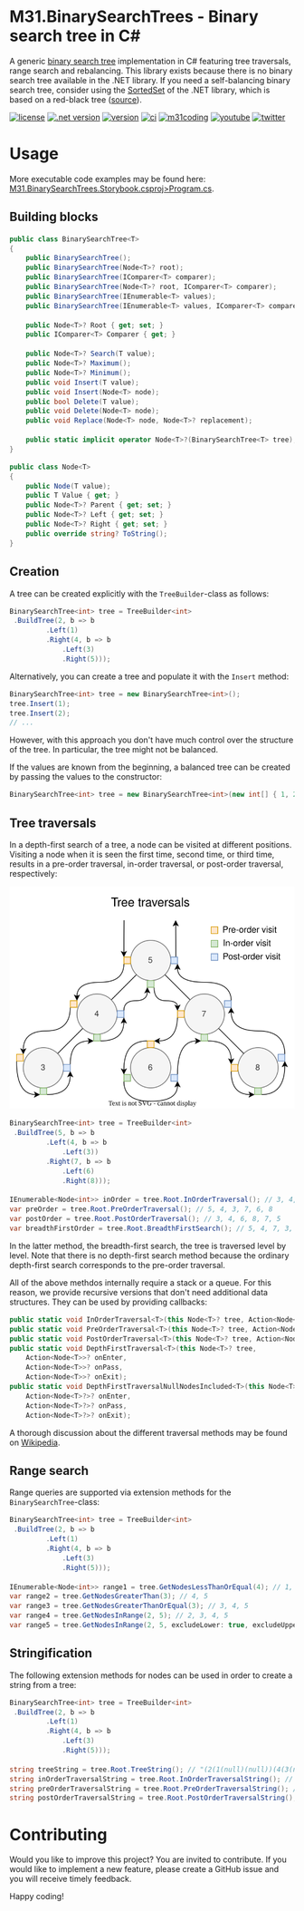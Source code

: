 # M31.BinarySearchTrees - Binary search tree in C#

A generic [binary search tree](https://en.wikipedia.org/wiki/Binary_search_tree) implementation in C# featuring tree traversals, range search and rebalancing. This library exists because there is no binary search tree available in the .NET library. If you need a self-balancing binary search tree, consider using the [SortedSet](https://docs.microsoft.com/en-us/dotnet/api/system.collections.generic.sortedset-1) of the .NET library, which is based on a red-black tree ([source](https://source.dot.net/#System.Collections/System/Collections/Generic/SortedSet.cs)).

[![license](https://img.shields.io/badge/license-MIT-brightgreen)](https://github.com/m31coding/M31.BinarySearchTrees/blob/master/LICENSE)
[![.net version](https://img.shields.io/badge/.NET-6.0-6D429C)](https://dotnet.microsoft.com/en-us/)
[![version](https://img.shields.io/nuget/v/M31.BinarySearchTrees)](https://www.nuget.org/packages/M31.BinarySearchTrees/)
[![ci](https://github.com/m31coding/M31.BinarySearchTrees/actions/workflows/ci.yml/badge.svg)](https://github.com/m31coding/M31.BinarySearchTrees/actions?query=workflow%3Aci)
[![m31coding](https://img.shields.io/badge/www-m31coding.com-34345B)](https://www.m31coding.com)
[![youtube](https://img.shields.io/badge/youtube-kevin%20schaal-FF0000.svg)](https://www.youtube.com/channel/UC6CZ_Bcyql1kfHZvx9W85mA)
[![twitter](https://img.shields.io/badge/twitter-@m31coding-1DA1F2.svg)](https://twitter.com/m31coding) 

# Usage

More executable code examples may be found here: [M31.BinarySearchTrees.Storybook.csproj>Program.cs](src/M31.BinarySearchTrees.Storybook/Program.cs).

## Building blocks

```cs
public class BinarySearchTree<T>
{
    public BinarySearchTree();
    public BinarySearchTree(Node<T>? root);
    public BinarySearchTree(IComparer<T> comparer);
    public BinarySearchTree(Node<T>? root, IComparer<T> comparer);
    public BinarySearchTree(IEnumerable<T> values);
    public BinarySearchTree(IEnumerable<T> values, IComparer<T> comparer);

    public Node<T>? Root { get; set; }
    public IComparer<T> Comparer { get; }

    public Node<T>? Search(T value);
    public Node<T>? Maximum();
    public Node<T>? Minimum();
    public void Insert(T value);
    public void Insert(Node<T> node);
    public bool Delete(T value);
    public void Delete(Node<T> node);
    public void Replace(Node<T> node, Node<T>? replacement);

    public static implicit operator Node<T>?(BinarySearchTree<T> tree);
}
```

```cs
public class Node<T>
{
    public Node(T value);
    public T Value { get; }
    public Node<T>? Parent { get; set; }
    public Node<T>? Left { get; set; }
    public Node<T>? Right { get; set; }
    public override string? ToString();
}
```

## Creation

A tree can be created explicitly with the `TreeBuilder`-class as follows:

```cs
BinarySearchTree<int> tree = TreeBuilder<int>
 .BuildTree(2, b => b
         .Left(1)
         .Right(4, b => b
             .Left(3)
             .Right(5)));
```

Alternatively, you can create a tree and populate it with the `Insert` method:

```cs
BinarySearchTree<int> tree = new BinarySearchTree<int>();
tree.Insert(1);
tree.Insert(2); 
// ...
```

However, with this approach you don't have much control over the structure of the tree. In particular, the tree might not be balanced. 

If the values are known from the beginning, a balanced tree can be created by passing the values to the constructor:

```cs
BinarySearchTree<int> tree = new BinarySearchTree<int>(new int[] { 1, 2, 3, 4, 5 });
```

## Tree traversals

In a depth-first search of a tree, a node can be visited at different positions. Visiting a node when it is seen the first time, second time, or third time, results in a pre-order traversal, in-order traversal, or post-order traversal, respectively:

![tree traversals](media/binary-search-tree.svg)

```cs
BinarySearchTree<int> tree = TreeBuilder<int>
 .BuildTree(5, b => b
         .Left(4, b => b
             .Left(3))
         .Right(7, b => b
             .Left(6)
             .Right(8)));

IEnumerable<Node<int>> inOrder = tree.Root.InOrderTraversal(); // 3, 4, 5, 6, 7, 8
var preOrder = tree.Root.PreOrderTraversal(); // 5, 4, 3, 7, 6, 8
var postOrder = tree.Root.PostOrderTraversal(); // 3, 4, 6, 8, 7, 5
var breadthFirstOrder = tree.Root.BreadthFirstSearch(); // 5, 4, 7, 3, 6, 8
```

In the latter method, the breadth-first search, the tree is traversed level by level. Note that there is no depth-first search method because the ordinary depth-first search corresponds to the pre-order traversal.

All of the above methdos internally require a stack or a queue. For this reason, we provide recursive versions that don't need additional data structures. They can be used by providing callbacks: 

```cs
public static void InOrderTraversal<T>(this Node<T>? tree, Action<Node<T>> onVisit);
public static void PreOrderTraversal<T>(this Node<T>? tree, Action<Node<T>> onVisit);
public static void PostOrderTraversal<T>(this Node<T>? tree, Action<Node<T>> onVisit);
public static void DepthFirstTraversal<T>(this Node<T>? tree,
    Action<Node<T>>? onEnter,
    Action<Node<T>>? onPass,
    Action<Node<T>>? onExit);
public static void DepthFirstTraversalNullNodesIncluded<T>(this Node<T>? tree,
    Action<Node<T>?>? onEnter,
    Action<Node<T>?>? onPass,
    Action<Node<T>?>? onExit);

```

A thorough discussion about the different traversal methods may be found on [Wikipedia](https://en.wikipedia.org/wiki/Tree_traversal).

## Range search

Range queries are supported via extension methods for the 
`BinarySearchTree`-class:
  
```cs
BinarySearchTree<int> tree = TreeBuilder<int>
 .BuildTree(2, b => b
         .Left(1)
         .Right(4, b => b
             .Left(3)
             .Right(5)));

IEnumerable<Node<int>> range1 = tree.GetNodesLessThanOrEqual(4); // 1, 2, 3, 4
var range2 = tree.GetNodesGreaterThan(3); // 4, 5
var range3 = tree.GetNodesGreaterThanOrEqual(3); // 3, 4, 5
var range4 = tree.GetNodesInRange(2, 5); // 2, 3, 4, 5
var range5 = tree.GetNodesInRange(2, 5, excludeLower: true, excludeUpper: true); // 3, 4
```

## Stringification

The following extension methods for nodes can be used in order to create a string from a tree:

```cs
BinarySearchTree<int> tree = TreeBuilder<int>
 .BuildTree(2, b => b
         .Left(1)
         .Right(4, b => b
             .Left(3)
             .Right(5)));

string treeString = tree.Root.TreeString(); // "(2(1(null)(null))(4(3(null)(null))(5(null)(null))))"
string inOrderTraversalString = tree.Root.InOrderTraversalString(); // "1-2-3-4-5"
string preOrderTraversalString = tree.Root.PreOrderTraversalString(); // "2-1-4-3-5"
string postOrderTraversalString = tree.Root.PostOrderTraversalString(); // "1-3-5-4-2"
```

# Contributing

Would you like to improve this project? You are invited to contribute. If you would like to implement a new feature, please create a GitHub issue and you will receive timely feedback.

Happy coding!
